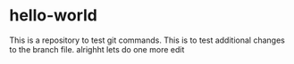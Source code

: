 # hello-world
This is a repository to test git commands.
This is to test additional changes to the branch file.
alrighht lets do one more edit
